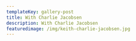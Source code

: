 ```yaml
---
templateKey: gallery-post
title: With Charlie Jacobsen
description: With Charlie Jacobsen
featuredimage: /img/keith-charlie-jacobsen.jpg
---
```


